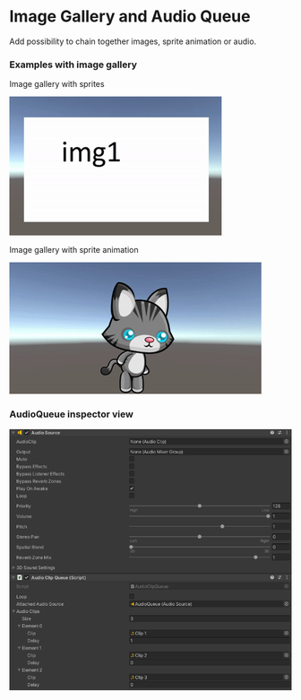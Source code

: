 # Image Gallery and Audio Queue

Add possibility to chain together images, sprite animation or audio.


### Examples with image gallery

Image gallery with sprites

![Image gallery with sprite](Demo/ImageGallery-Image.gif)


Image gallery with sprite animation

![Image gallery with sprite](Demo/ImageGallery-Animation.gif)


### AudioQueue inspector view

![AudioQueue settings](Demo/AudioQueueSettings.png)

